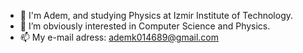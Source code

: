 - 👋 I'm Adem, and studying Physics at Izmir Institute of Technology.
- 👀 I’m obviously interested in Computer Science and Physics.
- 📫 My e-mail adress: ademk014689@gmail.com

<!---
ademmkl/ademmkl is a ✨ special ✨ repository because its `README.md` (this file) appears on your GitHub profile.
You can click the Preview link to take a look at your changes.
--->
